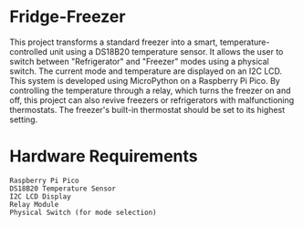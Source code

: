 # Fridge-Freezer
This project transforms a standard freezer into a smart, temperature-controlled unit using a DS18B20 temperature sensor. It allows the user to switch between "Refrigerator" and "Freezer" modes using a physical switch. The current mode and temperature are displayed on an I2C LCD. This system is developed using MicroPython on a Raspberry Pi Pico. By controlling the temperature through a relay, which turns the freezer on and off, this project can also revive freezers or refrigerators with malfunctioning thermostats. The freezer's built-in thermostat should be set to its highest setting.

# Hardware Requirements
    Raspberry Pi Pico
    DS18B20 Temperature Sensor
    I2C LCD Display
    Relay Module
    Physical Switch (for mode selection)
